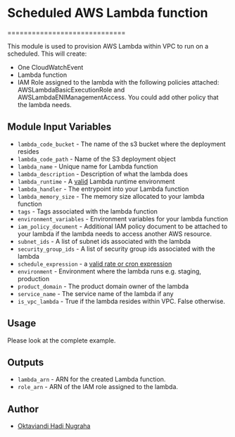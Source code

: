 # Scheduled AWS Lambda function
=============================

This module is used to provision AWS Lambda within VPC to run on a scheduled. This will create:
- One CloudWatchEvent
- Lambda function
- IAM Role assigned to the lambda with the following policies attached: AWSLambdaBasicExecutionRole and AWSLambdaENIManagementAccess. You could add other policy that the lambda needs.

Module Input Variables
----------------------

- `lambda_code_bucket` - The name of the s3 bucket where the deployment resides
- `lambda_code_path` - Name of the S3 deployment object
- `lambda_name` - Unique name for Lambda function
- `lambda_description` - Description of what the lambda does
- `lambda_runtime` - A [valid](http://docs.aws.amazon.com/cli/latest/reference/lambda/create-function.html#options) Lambda runtime environment
- `lambda_handler` - The entrypoint into your Lambda function
- `lambda_memory_size` - The memory size allocated to your lambda function
- `tags` - Tags associated with the lambda function
- `environment_variables` - Environment variables for your lambda function
- `iam_policy_document` - Additional IAM policy document to be attached to your lambda if the lambda needs to access another AWS resource.
- `subnet_ids` - A list of subnet ids associated with the lambda
- `security_group_ids` - A list of security group ids associated with the lambda
- `schedule_expression` - a [valid rate or cron expression](http://docs.aws.amazon.com/lambda/latest/dg/tutorial-scheduled-events-schedule-expressions.html)
- `environment` - Environment where the lambda runs e.g. staging, production
- `product_domain` - The product domain owner of the lambda
- `service_name` - The service name of the lambda if any
- `is_vpc_lambda` - True if the lambda resides within VPC. False otherwise.

Usage 
-----
Please look at the complete example.

Outputs
-------
- `lambda_arn` - ARN for the created Lambda function.
- `role_arn` - ARN of the IAM role assigned to the lambda.

Author
------
- [Oktaviandi Hadi Nugraha](https://github.com/oktaviandi-nugraha)
